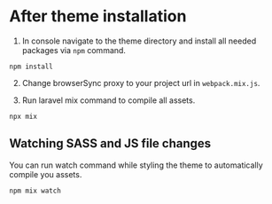 # After theme installation

1. In console navigate to the theme directory and install all needed packages via `npm` command.

`npm install`

2. Change browserSync proxy to your project url in `webpack.mix.js`.

3. Run laravel mix command to compile all assets.

`npx mix`

## Watching SASS and JS file changes

You can run watch command while styling the theme to automatically compile you assets.

`npm mix watch`
